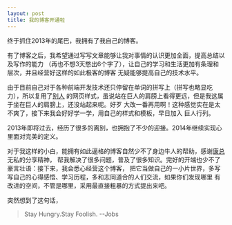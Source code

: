 ```yaml
---
layout: post
title: 我的博客开通啦
---
```

终于抓住2013年的尾巴，我拥有了我自己的博客。

有了博客之后，我希望通过写写文章能够让我对事情的认识更加全面，提高总结以及写作的能力
（再也不想3天憋出6个字了），让自己的学习和生活更加有条理和层次，并且经营好这样的如此极客的博客
无疑能够提高自己的技术水平。

由于目前自己对于各种前端开发技术还只停留在单词的拼写上（拼写也略显吃力），所以复用了[别人][1]
的网页样式，虽说站在巨人的肩膀上看得更远，但是我这属于坐在巨人的肩膀上，还没站起来呢。好歹
大改一番再用啊！这种感觉实在是太不爽了，接下来我会好好学一学，用自己的样式和模板，早日加入
巨人行列。

2013年即将过去，经历了很多的离别，也拥抱了不少的迎接。2014年继续实现心里面对完美的定义。

对于我这样的小白，能拥有如此逼格的博客自然少不了身边牛人的帮助，感谢[康总][康总]无私的分享精神，
帮我解决了很多问题，普及了很多知识。完好的开端也少不了豪言壮语：接下来，我会悉心经营这个博客，
把它当做自己的一小片世界，多写写自己的心得感悟、学习历程，多和志同道合的人们交流，如果你们发现哪里
有改进的空间，不管是哪里，采用最直接粗暴的方式提出来吧。

突然想到了这句话，

>Stay Hungry.Stay Foolish.
>                          --Jobs

[1]: http://michaeldwan.com/ "Michael Dwan的主页"
[康总]: http://www.kangzubin.cn/ "康总的主页"
